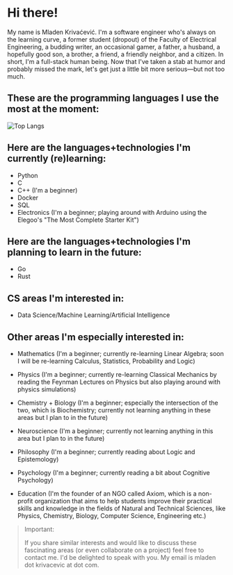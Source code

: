 # Hi there!

My name is Mladen Krivaćević. I'm a software engineer who's always on the learning curve, a former student (dropout) of the Faculty of Electrical Engineering, a budding writer, an occasional gamer, a father, a husband, a hopefully good son, a brother, a friend, a friendly neighbor, and a citizen. In short, I'm a full-stack human being. Now that I've taken a stab at humor and probably missed the mark, let's get just a little bit more serious—but not too much.

## These are the programming languages I use the most at the moment:

![Top Langs](https://github-readme-stats.vercel.app/api/top-langs/?username=mladen&layout=compact)

## Here are the languages+technologies I'm currently (re)learning:

- Python
- C
- C++ (I'm a beginner)
- Docker
- SQL
- Electronics (I'm a beginner; playing around with Arduino using the Elegoo's "The Most Complete Starter Kit")

## Here are the languages+technologies I'm planning to learn in the future:

- Go
- Rust

## CS areas I'm interested in:

- Data Science/Machine Learning/Artificial Intelligence

## Other areas I'm **especially** interested in:

- Mathematics (I'm a beginner; currently re-learning Linear Algebra; soon I will be re-learning Calculus, Statistics, Probability and Logic)
- Physics (I'm a beginner; currently re-learning Classical Mechanics by reading the Feynman Lectures on Physics but also playing around with physics simulations)
- Chemistry + Biology (I'm a beginner; especially the intersection of the two, which is Biochemistry; currently not learning anything in these areas but I plan to in the future)
- Neuroscience (I'm a beginner; currently not learning anything in this area but I plan to in the future)
- Philosophy (I'm a beginner; currently reading about Logic and Epistemology)
- Psychology (I'm a beginner; currently reading a bit about Cognitive Psychology)

- Education (I'm the founder of an NGO called Axiom, which is a non-profit organization that aims to help students improve their practical skills and knowledge in the fields of Natural and Technical Sciences, like Physics, Chemistry, Biology, Computer Science, Engineering etc.)

> Important:
>
> If you share similar interests and would like to discuss these fascinating areas (or even collaborate on a project) feel free to contact me. I'd be delighted to speak with you. My email is mladen dot krivacevic at <the biggest search engine> dot com.
